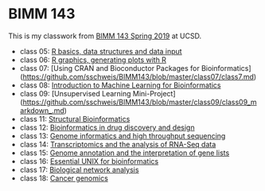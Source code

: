 # BIMM 143

This is my classwork from [BIMM 143 Spring 2019](https://bioboot.github.io/bimm143_S19/lectures/#10) at UCSD.

- class 05: [R basics, data structures and data input](https://github.com/sschweis/BIMM143/blob/master/class05/class5.md)
- class 06: [R graphics, generating plots with R](https://github.com/sschweis/BIMM143/blob/master/class06/Class6.md)
- class 07: [Using CRAN and Bioconductor Packages for Bioinformatics] (https://github.com/sschweis/BIMM143/blob/master/class07/class7.md)
- class 08: [Introduction to Machine Learning for Bioinformatics](https://github.com/sschweis/BIMM143/blob/master/class08/class08_knit.md)
- class 09: [Unsupervised Learning Mini-Project] (https://github.com/sschweis/BIMM143/blob/master/class09/class09_markdown_.md)
- class 11: [Structural Bioinformatics](https://github.com/sschweis/BIMM143/blob/master/class11/class11markdown.md)
- class 12: [Bioinformatics in drug discovery and design](https://github.com/sschweis/BIMM143/blob/master/class12/class12.md)
- class 13: [Genome informatics and high throughput sequencing](https://github.com/sschweis/BIMM143/blob/master/class13/class13.md)
- class 14: [Transcriptomics and the analysis of RNA-Seq data]()
- class 15: [Genome annotation and the interpretation of gene lists]()
- class 16: [Essential UNIX for bioinformatics]()
- class 17: [Biological network analysis]()
- class 18: [Cancer genomics]()



